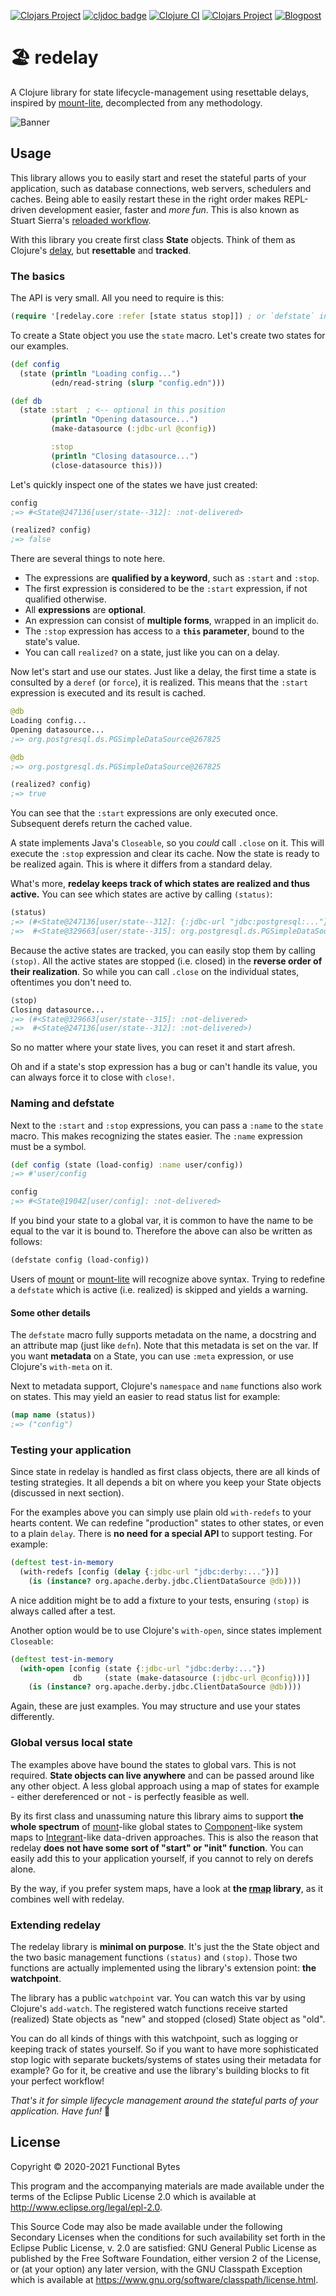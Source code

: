 [![Clojars Project](https://img.shields.io/clojars/v/functionalbytes/redelay.svg)](https://clojars.org/functionalbytes/redelay)
[![cljdoc badge](https://cljdoc.org/badge/functionalbytes/redelay)](https://cljdoc.org/d/functionalbytes/redelay/CURRENT)
[![Clojure CI](https://github.com/aroemers/redelay/workflows/Clojure%20CI/badge.svg?branch=master)](https://github.com/aroemers/redelay/actions?query=workflow%3A%22Clojure+CI%22)
[![Clojars Project](https://img.shields.io/clojars/dt/functionalbytes/redelay?color=blue)](https://clojars.org/functionalbytes/redelay)
[![Blogpost](https://img.shields.io/badge/blog-Introducing%20redelay-blue)](https://functionalbytes.nl/clojure/redelay/rmap/2020/06/26/redelay.html)

# 🏖 redelay

A Clojure library for state lifecycle-management using resettable delays, inspired by [mount-lite](https://github.com/aroemers/mount-lite), decomplected from any methodology.

![Banner](banner.png)

## Usage

This library allows you to easily start and reset the stateful parts of your application, such as database connections, web servers, schedulers and caches.
Being able to easily restart these in the right order makes REPL-driven development easier, faster and _more fun_.
This is also known as Stuart Sierra's [reloaded workflow](https://www.cognitect.com/blog/2013/06/04/clojure-workflow-reloaded).

With this library you create first class **State** objects.
Think of them as Clojure's [delay](https://clojuredocs.org/clojure.core/delay), but **resettable** and **tracked**.

### The basics

The API is very small.
All you need to require is this:

```clj
(require '[redelay.core :refer [state status stop]]) ; or `defstate` instead of `state`, see below
```

To create a State object you use the `state` macro.
Let's create two states for our examples.

```clj
(def config
  (state (println "Loading config...")
         (edn/read-string (slurp "config.edn")))

(def db
  (state :start  ; <-- optional in this position
         (println "Opening datasource...")
         (make-datasource (:jdbc-url @config))

         :stop
         (println "Closing datasource...")
         (close-datasource this)))
```

Let's quickly inspect one of the states we have just created:

```clj
config
;=> #<State@247136[user/state--312]: :not-delivered>

(realized? config)
;=> false
```

There are several things to note here.

- The expressions are **qualified by a keyword**, such as `:start` and `:stop`.
- The first expression is considered to be the `:start` expression, if not qualified otherwise.
- All **expressions** are **optional**.
- An expression can consist of **multiple forms**, wrapped in an implicit `do`.
- The `:stop` expression has access to a **`this` parameter**, bound to the state's value.
- You can call `realized?` on a state, just like you can on a delay.

Now let's start and use our states.
Just like a delay, the first time a state is consulted by a `deref` (or `force`), it is realized.
This means that the `:start` expression is executed and its result is cached.

```clj
@db
Loading config...
Opening datasource...
;=> org.postgresql.ds.PGSimpleDataSource@267825

@db
;=> org.postgresql.ds.PGSimpleDataSource@267825

(realized? config)
;=> true
```

You can see that the `:start` expressions are only executed once.
Subsequent derefs return the cached value.

A state implements Java's `Closeable`, so you _could_ call `.close` on it.
This will execute the `:stop` expression and clear its cache.
Now the state is ready to be realized again.
This is where it differs from a standard delay.

What's more, **redelay keeps track of which states are realized and thus active.**
You can see which states are active by calling `(status)`:

```clj
(status)
;=> (#<State@247136[user/state--312]: {:jdbc-url "jdbc:postgresql:..."}>
;=>  #<State@329663[user/state--315]: org.postgresql.ds.PGSimpleDataSource@267825>)
```

Because the active states are tracked, you can easily stop them by calling `(stop)`.
All the active states are stopped (i.e. closed) in the **reverse order of their realization**.
So while you can call `.close` on the individual states, oftentimes you don't need to.

```clj
(stop)
Closing datasource...
;=> (#<State@329663[user/state--315]: :not-delivered>
;=>  #<State@247136[user/state--312]: :not-delivered>)
```

So no matter where your state lives, you can reset it and start afresh.

Oh and if a state's stop expression has a bug or can't handle its value, you can always force it to close with `close!`.

### Naming and defstate

Next to the `:start` and `:stop` expressions, you can pass a `:name` to the `state` macro.
This makes recognizing the states easier.
The `:name` expression must be a symbol.

```clj
(def config (state (load-config) :name user/config))
;=> #'user/config

config
;=> #<State@19042[user/config]: :not-delivered>
```

If you bind your state to a global var, it is common to have the name to be equal to the var it is bound to.
Therefore the above can also be written as follows:

```clj
(defstate config (load-config))
```

Users of [mount](https://github.com/tolitius/mount) or [mount-lite](https://github.com/aroemers/mount-lite) will recognize above syntax.
Trying to redefine a `defstate` which is active (i.e. realized) is skipped and yields a warning.

#### Some other details

The `defstate` macro fully supports metadata on the name, a docstring and an attribute map (just like `defn`).
Note that this metadata is set on the var.
If you want **metadata** on a State, you can use `:meta` expression, or use Clojure's `with-meta` on it.

Next to metadata support, Clojure's `namespace` and `name` functions also work on states.
This may yield an easier to read status list for example:

```clj
(map name (status))
;=> ("config")
```

### Testing your application

Since state in redelay is handled as first class objects, there are all kinds of testing strategies.
It all depends a bit on where you keep your State objects (discussed in next section).

For the examples above you can simply use plain old `with-redefs` to your hearts content.
We can redefine "production" states to other states, or even to a plain `delay`.
There is **no need for a special API** to support testing.
For example:

```clj
(deftest test-in-memory
  (with-redefs [config (delay {:jdbc-url "jdbc:derby:..."})]
    (is (instance? org.apache.derby.jdbc.ClientDataSource @db))))
```

A nice addition might be to add a fixture to your tests, ensuring `(stop)` is always called after a test.

Another option would be to use Clojure's `with-open`, since states implement `Closeable`:

```clj
(deftest test-in-memory
  (with-open [config (state {:jdbc-url "jdbc:derby:..."})
              db     (state (make-datasource (:jdbc-url @config)))]
    (is (instance? org.apache.derby.jdbc.ClientDataSource @db))))
```

Again, these are just examples.
You may structure and use your states differently.

### Global versus local state

The examples above have bound the states to global vars.
This is not required.
**State objects can live anywhere** and can be passed around like any other object.
A less global approach using a map of states for example - either dereferenced or not - is perfectly feasible as well.

By its first class and unassuming nature this library aims to support **the whole spectrum** of [mount](https://github.com/aroemers/mount-lite)-like global states to [Component](https://github.com/stuartsierra/component)-like system maps to [Integrant](https://github.com/weavejester/integrant)-like data-driven approaches.
This is also the reason that redelay **does not have some sort of "start" or "init" function**.
You can easily add this to your application yourself, if you cannot to rely on derefs alone.

By the way, if you prefer system maps, have a look at **the [rmap](https://github.com/aroemers/rmap) library**, as it combines well with redelay.

### Extending redelay

The redelay library is **minimal on purpose**.
It's just the the State object and the two basic management functions `(status)` and `(stop)`.
Those two functions are actually implemented using the library's extension point: **the watchpoint**.

The library has a public `watchpoint` var.
You can watch this var by using Clojure's `add-watch`.
The registered watch functions receive started (realized) State objects as "new" and stopped (closed) State object as "old".

You can do all kinds of things with this watchpoint, such as logging or keeping track of states yourself.
So if you want to have more sophisticated stop logic with separate buckets/systems of states using their metadata for example?
Go for it, be creative and use the library's building blocks to fit your perfect workflow!

_That's it for simple lifecycle management around the stateful parts of your application. Have fun!_ 🚀

## License

Copyright © 2020-2021 Functional Bytes

This program and the accompanying materials are made available under the
terms of the Eclipse Public License 2.0 which is available at
http://www.eclipse.org/legal/epl-2.0.

This Source Code may also be made available under the following Secondary
Licenses when the conditions for such availability set forth in the Eclipse
Public License, v. 2.0 are satisfied: GNU General Public License as published by
the Free Software Foundation, either version 2 of the License, or (at your
option) any later version, with the GNU Classpath Exception which is available
at https://www.gnu.org/software/classpath/license.html.
